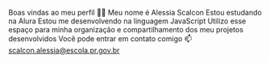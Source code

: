 Boas vindas ao meu perfil 💙💙
Meu nome é Alessia Scalcon
Estou estudando na Alura
Estou me desenvolvendo na linguagem JavaScript
Utilizo esse espaço para minha organização e compartilhamento dos meu projetos desenvolvidos
Você pode entrar em contato comigo 📫
scalcon.alessia@escola.pr.gov.br
